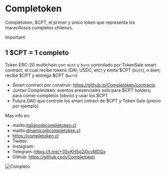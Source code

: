 # Completoken

Completoken, $CPT, el primer y único token que representa los maravillosos completos chilenos.

> [!IMPORTANT]
> ## 1 $CPT = 1 completo

Token ERC-20 multichain con `mint` y `burn` controlado por TokenSale smart contract, 
el cual recibe tokens (DAI, USDC, etc) y emite $CPT (`mint`), o bien; recibe $CPT y entrega $CPT (`burn`)

- Smart contract por construir: https://github.io/Completoken/contracts
- Juntas Completoken: eventos presenciales solo para $CPT holders, para comer completos (obvio) y usar los $CPT
- Futura DAO que controle los smart cntract de $CPT y Token Sale (precio por ejemplo) 

Mas info en:
- mailto:italiano@completoken.cl
- mailto:dinamico@completoken.cl
- https://completoken.cl
- Twitter:
- Instagram:
- Telegram: https://t.me/+3SvKH5g2j0cyMDQx
- Github: https://github.com/Completoken

![Completo](https://wcook.cl/cdn/shop/files/pack-hot-dog-wecook-1-34071833116972_01e9479d-d0f5-452c-85a4-340a6311359b.png?v=1701804687)

